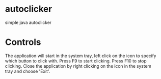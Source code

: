 # autoclicker
simple java autoclicker

<h1>Controls</h1>
The application will start in the system tray, left click on the icon to specify which button to click with.
Press F9 to start clicking.
Press F10 to stop clicking.
Close the application by right clicking on the icon in the system tray and choose 'Exit'.
